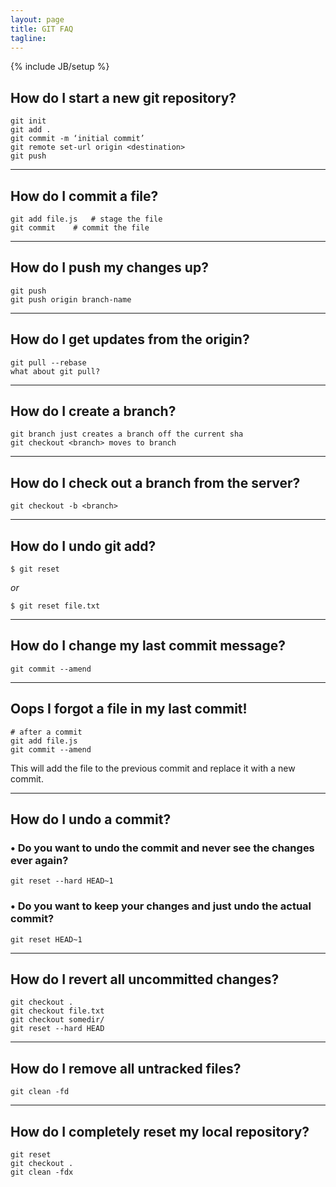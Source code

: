 ```yaml
---
layout: page
title: GIT FAQ
tagline: 
---
```

{% include JB/setup %}

## How do I start a new git repository?

```
git init
git add .
git commit -m ‘initial commit’
git remote set-url origin <destination>
git push
```

------------------------------------------------


## How do I commit a file?

```
git add file.js   # stage the file
git commit    # commit the file
```

------------------------------------------------

## How do I push my changes up?

```
git push
git push origin branch-name
```

------------------------------------------------

## How do I get updates from the origin?
 
```
git pull --rebase
what about git pull?
```

------------------------------------------------

## How do I create a branch?

```
git branch just creates a branch off the current sha
git checkout <branch> moves to branch
```

------------------------------------------------

## How do I check out a branch from the server?

```
git checkout -b <branch>
```

------------------------------------------------

## How do I undo git add?

```
$ git reset
```

*or* 

```
$ git reset file.txt
```

------------------------------------------------

## How do I change my last commit message?

```
git commit --amend
```

------------------------------------------------

## Oops I forgot a file in my last commit!

```
# after a commit
git add file.js
git commit --amend
```

This will add the file to the previous commit and replace it with a new commit.

------------------------------------------------

## How do I undo a commit?

### &bull; Do you want to undo the commit and never see the changes ever again?

```
git reset --hard HEAD~1
```

### &bull; Do you want to keep your changes and just undo the actual commit?

```
git reset HEAD~1
```

------------------------------------------------

## How do I revert all uncommitted changes?

```
git checkout .
git checkout file.txt
git checkout somedir/
git reset --hard HEAD
```

------------------------------------------------

## How do I remove all untracked files?

```
git clean -fd
```

------------------------------------------------

## How do I completely reset my local repository?

```
git reset
git checkout .
git clean -fdx
```

